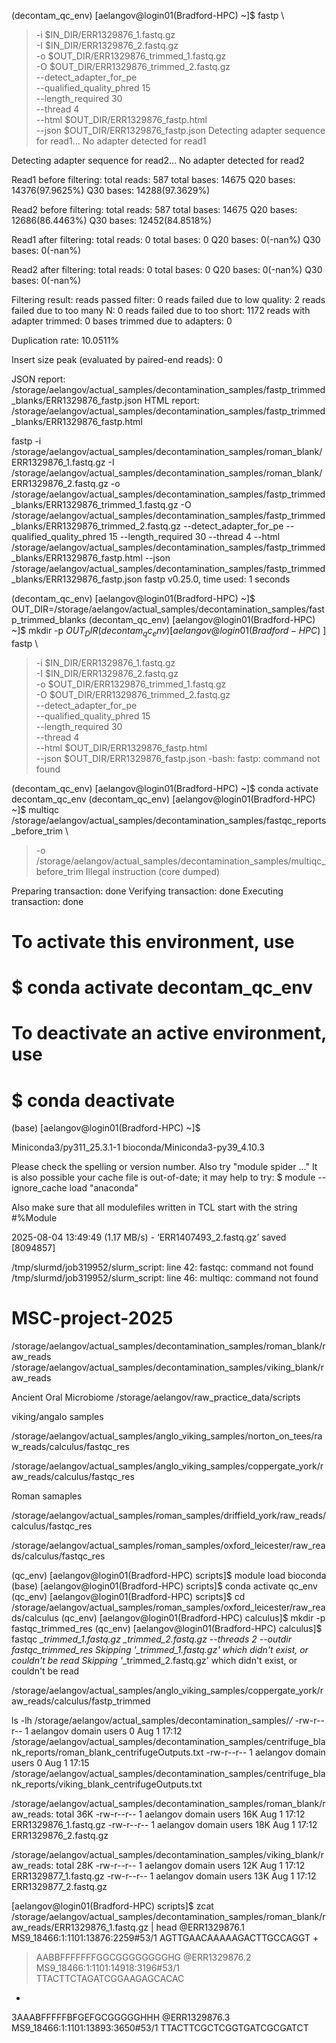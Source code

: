 (decontam_qc_env) [aelangov@login01(Bradford-HPC) ~]$ fastp \
>   -i $IN_DIR/ERR1329876_1.fastq.gz \
>   -I $IN_DIR/ERR1329876_2.fastq.gz \
>   -o $OUT_DIR/ERR1329876_trimmed_1.fastq.gz \
>   -O $OUT_DIR/ERR1329876_trimmed_2.fastq.gz \
>   --detect_adapter_for_pe \
>   --qualified_quality_phred 15 \
>   --length_required 30 \
>   --thread 4 \
>   --html $OUT_DIR/ERR1329876_fastp.html \
>   --json $OUT_DIR/ERR1329876_fastp.json
Detecting adapter sequence for read1...
No adapter detected for read1

Detecting adapter sequence for read2...
No adapter detected for read2

Read1 before filtering:
total reads: 587
total bases: 14675
Q20 bases: 14376(97.9625%)
Q30 bases: 14288(97.3629%)

Read2 before filtering:
total reads: 587
total bases: 14675
Q20 bases: 12686(86.4463%)
Q30 bases: 12452(84.8518%)

Read1 after filtering:
total reads: 0
total bases: 0
Q20 bases: 0(-nan%)
Q30 bases: 0(-nan%)

Read2 after filtering:
total reads: 0
total bases: 0
Q20 bases: 0(-nan%)
Q30 bases: 0(-nan%)

Filtering result:
reads passed filter: 0
reads failed due to low quality: 2
reads failed due to too many N: 0
reads failed due to too short: 1172
reads with adapter trimmed: 0
bases trimmed due to adapters: 0

Duplication rate: 10.0511%

Insert size peak (evaluated by paired-end reads): 0

JSON report: /storage/aelangov/actual_samples/decontamination_samples/fastp_trimmed_blanks/ERR1329876_fastp.json
HTML report: /storage/aelangov/actual_samples/decontamination_samples/fastp_trimmed_blanks/ERR1329876_fastp.html

fastp -i /storage/aelangov/actual_samples/decontamination_samples/roman_blank/ERR1329876_1.fastq.gz -I /storage/aelangov/actual_samples/decontamination_samples/roman_blank/ERR1329876_2.fastq.gz -o /storage/aelangov/actual_samples/decontamination_samples/fastp_trimmed_blanks/ERR1329876_trimmed_1.fastq.gz -O /storage/aelangov/actual_samples/decontamination_samples/fastp_trimmed_blanks/ERR1329876_trimmed_2.fastq.gz --detect_adapter_for_pe --qualified_quality_phred 15 --length_required 30 --thread 4 --html /storage/aelangov/actual_samples/decontamination_samples/fastp_trimmed_blanks/ERR1329876_fastp.html --json /storage/aelangov/actual_samples/decontamination_samples/fastp_trimmed_blanks/ERR1329876_fastp.json
fastp v0.25.0, time used: 1 seconds













(decontam_qc_env) [aelangov@login01(Bradford-HPC) ~]$ OUT_DIR=/storage/aelangov/actual_samples/decontamination_samples/fastp_trimmed_blanks
(decontam_qc_env) [aelangov@login01(Bradford-HPC) ~]$ mkdir -p $OUT_DIR
(decontam_qc_env) [aelangov@login01(Bradford-HPC) ~]$ fastp \
>   -i $IN_DIR/ERR1329876_1.fastq.gz \
>   -I $IN_DIR/ERR1329876_2.fastq.gz \
>   -o $OUT_DIR/ERR1329876_trimmed_1.fastq.gz \
>   -O $OUT_DIR/ERR1329876_trimmed_2.fastq.gz \
>   --detect_adapter_for_pe \
>   --qualified_quality_phred 15 \
>   --length_required 30 \
>   --thread 4 \
>   --html $OUT_DIR/ERR1329876_fastp.html \
>   --json $OUT_DIR/ERR1329876_fastp.json
-bash: fastp: command not found







(decontam_qc_env) [aelangov@login01(Bradford-HPC) ~]$ conda activate decontam_qc_env
(decontam_qc_env) [aelangov@login01(Bradford-HPC) ~]$ multiqc /storage/aelangov/actual_samples/decontamination_samples/fastqc_reports_before_trim \
> -o /storage/aelangov/actual_samples/decontamination_samples/multiqc_before_trim
Illegal instruction (core dumped)



Preparing transaction: done
Verifying transaction: done
Executing transaction: done
#
# To activate this environment, use
#
#     $ conda activate decontam_qc_env
#
# To deactivate an active environment, use
#
#     $ conda deactivate

(base) [aelangov@login01(Bradford-HPC) ~]$

 
 
 
 Miniconda3/py311_25.3.1-1    bioconda/Miniconda3-py39_4.10.3


Please check the spelling or version number. Also try "module spider ..."
It is also possible your cache file is out-of-date; it may help to try:
  $ module --ignore_cache load "anaconda"

Also make sure that all modulefiles written in TCL start with the string #%Module



2025-08-04 13:49:49 (1.17 MB/s) - ‘ERR1407493_2.fastq.gz’ saved [8094857]

/tmp/slurmd/job319952/slurm_script: line 42: fastqc: command not found
/tmp/slurmd/job319952/slurm_script: line 46: multiqc: command not found

# MSC-project-2025
/storage/aelangov/actual_samples/decontamination_samples/roman_blank/raw_reads
/storage/aelangov/actual_samples/decontamination_samples/viking_blank/raw_reads

Ancient Oral Microbiome
/storage/aelangov/raw_practice_data/scripts

viking/angalo samples

/storage/aelangov/actual_samples/anglo_viking_samples/norton_on_tees/raw_reads/calculus/fastqc_res

/storage/aelangov/actual_samples/anglo_viking_samples/coppergate_york/raw_reads/calculus/fastqc_res

Roman samaples

/storage/aelangov/actual_samples/roman_samples/driffield_york/raw_reads/calculus/fastqc_res


/storage/aelangov/actual_samples/roman_samples/oxford_leicester/raw_reads/calculus/fastqc_res


(qc_env) [aelangov@login01(Bradford-HPC) scripts]$ module load bioconda
(base) [aelangov@login01(Bradford-HPC) scripts]$ conda activate qc_env
(qc_env) [aelangov@login01(Bradford-HPC) scripts]$ cd /storage/aelangov/actual_samples/roman_samples/oxford_leicester/raw_reads/calculus
(qc_env) [aelangov@login01(Bradford-HPC) calculus]$ mkdir -p fastqc_trimmed_res
(qc_env) [aelangov@login01(Bradford-HPC) calculus]$ fastqc *_trimmed_1.fastq.gz *_trimmed_2.fastq.gz --threads 2 --outdir fastqc_trimmed_res
Skipping '*_trimmed_1.fastq.gz' which didn't exist, or couldn't be read
Skipping '*_trimmed_2.fastq.gz' which didn't exist, or couldn't be read

/storage/aelangov/actual_samples/anglo_viking_samples/coppergate_york/raw_reads/calculus/fastp_trimmed


 ls -lh /storage/aelangov/actual_samples/decontamination_samples/*/*
-rw-r--r-- 1 aelangov domain users    0 Aug  1 17:12 /storage/aelangov/actual_samples/decontamination_samples/centrifuge_blank_reports/roman_blank_centrifugeOutputs.txt
-rw-r--r-- 1 aelangov domain users    0 Aug  1 17:15 /storage/aelangov/actual_samples/decontamination_samples/centrifuge_blank_reports/viking_blank_centrifugeOutputs.txt

/storage/aelangov/actual_samples/decontamination_samples/roman_blank/raw_reads:
total 36K
-rw-r--r-- 1 aelangov domain users 16K Aug  1 17:12 ERR1329876_1.fastq.gz
-rw-r--r-- 1 aelangov domain users 18K Aug  1 17:12 ERR1329876_2.fastq.gz

/storage/aelangov/actual_samples/decontamination_samples/viking_blank/raw_reads:
total 28K
-rw-r--r-- 1 aelangov domain users 12K Aug  1 17:12 ERR1329877_1.fastq.gz
-rw-r--r-- 1 aelangov domain users 13K Aug  1 17:12 ERR1329877_2.fastq.gz





[aelangov@login01(Bradford-HPC) scripts]$ zcat /storage/aelangov/actual_samples/decontamination_samples/roman_blank/raw_reads/ERR1329876_1.fastq.gz | head
@ERR1329876.1 MS9_18466:1:1101:13876:2259#53/1
AGTTGAACAAAAAGACTTGCCAGGT
+
>AABBFFFFFFFGGCGGGGGGGGHG
@ERR1329876.2 MS9_18466:1:1101:14918:3196#53/1
TTACTTCTAGATCGGAAGAGCACAC
+
3AAABFFFFFBFGEFGCGGGGGHHH
@ERR1329876.3 MS9_18466:1:1101:13893:3650#53/1
TTACTTCGCTCGGTGATCGCGATCT
